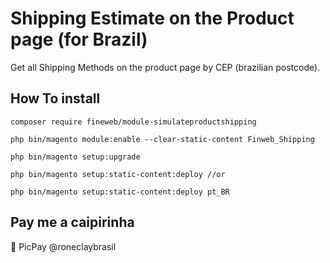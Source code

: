# Shipping Estimate on the Product page (for Brazil)
Get all Shipping Methods on the product page by CEP (brazilian postcode).
## How To install
`composer require fineweb/module-simulateproductshipping`

`php bin/magento module:enable --clear-static-content Finweb_Shipping`

`php bin/magento setup:upgrade`

`php bin/magento setup:static-content:deploy //or`

`php bin/magento setup:static-content:deploy pt_BR`
## Pay me a caipirinha
:tropical_drink: PicPay @roneclaybrasil

